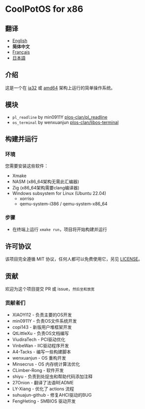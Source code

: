 # CoolPotOS for x86

## 翻译

- [English](/README.md)
- **简体中文**
- [Français](/readme/README-fr-FR.md)
- [日本語](/readme/README-ja-JP.md)

## 介绍

这是一个在 [ia32](https://en.wikipedia.org/wiki/IA-32) 或 [amd64](https://en.wikipedia.org/wiki/X86-64) 架构上运行的简单操作系统。

## 模块

- `pl_readline` by min0911Y [plos-clan/pl_readline](https://github.com/plos-clan/pl_readline)
- `os_terminal` by wenxuanjun [plos-clan/libos-terminal](https://github.com/plos-clan/libos-terminal)

## 构建并运行

### 环境

您需要安装这些软件：

- Xmake
- NASM (x86_64架构无需此汇编器)
- Zig (x86_64架构需要clang编译器)
- Windows subsystem for Linux (Ubuntu 22.04)
  - xorriso
  - qemu-system-i386 / qemu-system-x86_64

### 步骤

- 在终端上运行 `xmake run`，项目将开始构建并运行

## 许可协议

该项目完全遵循 MIT 协议，任何人都可以免费使用它，另见 [LICENSE](/LICENSE)。

## 贡献

欢迎为这个项目提交 PR 或 issue，`然后坐和放宽`

### 贡献者们

- XIAOYI12 - 负责主要的OS开发
- min0911Y - 负责OS文件系统开发
- copi143 - 新版用户堆框架开发
- QtLittleXu - 负责OS文档编写
- ViudiraTech - PCI驱动优化
- VinbeWan - IIC驱动程序开发
- A4-Tacks - 编写一些构建脚本
- wenxuanjun - OS 重构开发
- Minsecrus - OS 内存统计算法优化
- CLimber-Rong - 软件开发
- shiyu - 负责到处捉虫和帮助代码添加注释
- 27Onion - 翻译了法语README
- LY-Xiang - 优化了 actions 流程
- suhuajun-github - 修复AHCI驱动的BUG
- FengHeting - SMBIOS 驱动开发
